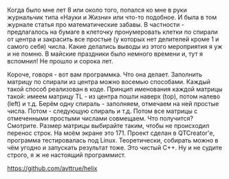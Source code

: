Когда было мне лет 8 или около того, попался ко мне в руки журнальчик типа «Науки и Жизни» или что-то подобное. И была в том журнале статья про математические забавы. В частности - предлагалось на бумаге в клеточку пронумеровать клетки по спирали от центра и закрасить все простые (у которых нет делителей кроме 1 и самого себя) числа. Какие делались выводы из этого мероприятия я уж и не помню.
В майские праздники было немного времени и, тут я вспомнил! Не прошло и сорока лет.

Короче, говоря - вот вам программка. Что она делает. Заполнить матрицу по спирали из центра можно восемью способами. Каждый такой способ реализован в коде. Принцип именования каждой матрицы такой: имеем матрицу TL - из центра пошли наверх (top), потом налево (left) и т.д. Берём одну спираль - заполняем, отмечаем на ней простые числа. Потом - следующую спираль и т.д. Потом все матрицы с отмеченными простыми числами совмещаем.
Что получится? Смотрите. Размер матрицы выбирайте таким, чтобы не происходил перенос строк. На моём экране это 171.
Проект сделан в QTCreator'е, программа тестировалась под Linux. Теоретически, собирать можно в чём угодно и запускать результат тоже. Это чистый C++. Ну и не судите строго, я ж не настоящий программист.

https://github.com/avttrue/helix
